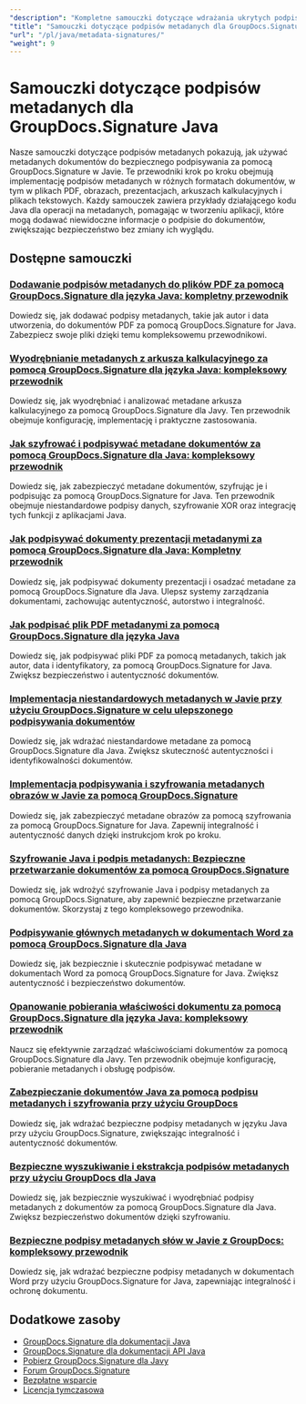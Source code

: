 ```yaml
---
"description": "Kompletne samouczki dotyczące wdrażania ukrytych podpisów metadanych w różnych formatach dokumentów przy użyciu GroupDocs.Signature dla Java."
"title": "Samouczki dotyczące podpisów metadanych dla GroupDocs.Signature Java"
"url": "/pl/java/metadata-signatures/"
"weight": 9
---
```


# Samouczki dotyczące podpisów metadanych dla GroupDocs.Signature Java

Nasze samouczki dotyczące podpisów metadanych pokazują, jak używać metadanych dokumentów do bezpiecznego podpisywania za pomocą GroupDocs.Signature w Javie. Te przewodniki krok po kroku obejmują implementację podpisów metadanych w różnych formatach dokumentów, w tym w plikach PDF, obrazach, prezentacjach, arkuszach kalkulacyjnych i plikach tekstowych. Każdy samouczek zawiera przykłady działającego kodu Java dla operacji na metadanych, pomagając w tworzeniu aplikacji, które mogą dodawać niewidoczne informacje o podpisie do dokumentów, zwiększając bezpieczeństwo bez zmiany ich wyglądu.

## Dostępne samouczki

### [Dodawanie podpisów metadanych do plików PDF za pomocą GroupDocs.Signature dla języka Java: kompletny przewodnik](./groupdocs-signature-java-add-metadata-to-pdfs/)
Dowiedz się, jak dodawać podpisy metadanych, takie jak autor i data utworzenia, do dokumentów PDF za pomocą GroupDocs.Signature for Java. Zabezpiecz swoje pliki dzięki temu kompleksowemu przewodnikowi.

### [Wyodrębnianie metadanych z arkusza kalkulacyjnego za pomocą GroupDocs.Signature dla języka Java: kompleksowy przewodnik](./extract-spreadsheet-metadata-groupdocs-signature-java/)
Dowiedz się, jak wyodrębniać i analizować metadane arkusza kalkulacyjnego za pomocą GroupDocs.Signature dla Javy. Ten przewodnik obejmuje konfigurację, implementację i praktyczne zastosowania.

### [Jak szyfrować i podpisywać metadane dokumentów za pomocą GroupDocs.Signature dla Java: kompleksowy przewodnik](./encrypt-sign-metadata-groupdocs-java/)
Dowiedz się, jak zabezpieczyć metadane dokumentów, szyfrując je i podpisując za pomocą GroupDocs.Signature for Java. Ten przewodnik obejmuje niestandardowe podpisy danych, szyfrowanie XOR oraz integrację tych funkcji z aplikacjami Java.

### [Jak podpisywać dokumenty prezentacji metadanymi za pomocą GroupDocs.Signature dla Java: Kompletny przewodnik](./groupdocs-signature-java-sign-presentation-metadata/)
Dowiedz się, jak podpisywać dokumenty prezentacji i osadzać metadane za pomocą GroupDocs.Signature dla Java. Ulepsz systemy zarządzania dokumentami, zachowując autentyczność, autorstwo i integralność.

### [Jak podpisać plik PDF metadanymi za pomocą GroupDocs.Signature dla języka Java](./sign-pdf-metadata-groupdocs-signature-java/)
Dowiedz się, jak podpisywać pliki PDF za pomocą metadanych, takich jak autor, data i identyfikatory, za pomocą GroupDocs.Signature for Java. Zwiększ bezpieczeństwo i autentyczność dokumentów.

### [Implementacja niestandardowych metadanych w Javie przy użyciu GroupDocs.Signature w celu ulepszonego podpisywania dokumentów](./implement-custom-metadata-java-groupdocs-signature/)
Dowiedz się, jak wdrażać niestandardowe metadane za pomocą GroupDocs.Signature dla Java. Zwiększ skuteczność autentyczności i identyfikowalności dokumentów.

### [Implementacja podpisywania i szyfrowania metadanych obrazów w Javie za pomocą GroupDocs.Signature](./groupdocs-signature-java-image-metadata-encryption/)
Dowiedz się, jak zabezpieczyć metadane obrazów za pomocą szyfrowania za pomocą GroupDocs.Signature for Java. Zapewnij integralność i autentyczność danych dzięki instrukcjom krok po kroku.

### [Szyfrowanie Java i podpis metadanych: Bezpieczne przetwarzanie dokumentów za pomocą GroupDocs.Signature](./java-encryption-metadata-signature-groupdocs-signature/)
Dowiedz się, jak wdrożyć szyfrowanie Java i podpisy metadanych za pomocą GroupDocs.Signature, aby zapewnić bezpieczne przetwarzanie dokumentów. Skorzystaj z tego kompleksowego przewodnika.

### [Podpisywanie głównych metadanych w dokumentach Word za pomocą GroupDocs.Signature dla Java](./master-metadata-signing-word-docs-groupdocs-signature-java/)
Dowiedz się, jak bezpiecznie i skutecznie podpisywać metadane w dokumentach Word za pomocą GroupDocs.Signature for Java. Zwiększ autentyczność i bezpieczeństwo dokumentów.

### [Opanowanie pobierania właściwości dokumentu za pomocą GroupDocs.Signature dla języka Java: kompleksowy przewodnik](./groupdocs-signature-java-document-properties-tutorial/)
Naucz się efektywnie zarządzać właściwościami dokumentów za pomocą GroupDocs.Signature dla Javy. Ten przewodnik obejmuje konfigurację, pobieranie metadanych i obsługę podpisów.

### [Zabezpieczanie dokumentów Java za pomocą podpisu metadanych i szyfrowania przy użyciu GroupDocs](./java-metadata-signature-encryption-groupdocs/)
Dowiedz się, jak wdrażać bezpieczne podpisy metadanych w języku Java przy użyciu GroupDocs.Signature, zwiększając integralność i autentyczność dokumentów.

### [Bezpieczne wyszukiwanie i ekstrakcja podpisów metadanych przy użyciu GroupDocs dla Java](./groupdocs-signature-secure-metadata-search-java/)
Dowiedz się, jak bezpiecznie wyszukiwać i wyodrębniać podpisy metadanych z dokumentów za pomocą GroupDocs.Signature dla Java. Zwiększ bezpieczeństwo dokumentów dzięki szyfrowaniu.

### [Bezpieczne podpisy metadanych słów w Javie z GroupDocs: kompleksowy przewodnik](./secure-word-metadata-signatures-java-groupdocs/)
Dowiedz się, jak wdrażać bezpieczne podpisy metadanych w dokumentach Word przy użyciu GroupDocs.Signature for Java, zapewniając integralność i ochronę dokumentu.

## Dodatkowe zasoby

- [GroupDocs.Signature dla dokumentacji Java](https://docs.groupdocs.com/signature/java/)
- [GroupDocs.Signature dla dokumentacji API Java](https://reference.groupdocs.com/signature/java/)
- [Pobierz GroupDocs.Signature dla Javy](https://releases.groupdocs.com/signature/java/)
- [Forum GroupDocs.Signature](https://forum.groupdocs.com/c/signature)
- [Bezpłatne wsparcie](https://forum.groupdocs.com/)
- [Licencja tymczasowa](https://purchase.groupdocs.com/temporary-license/)